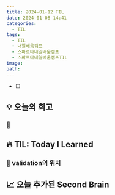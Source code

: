 ```yaml
---
title: 2024-01-12 TIL
date: 2024-01-08 14:41
categories:
  - TIL
tags:
  - TIL
  - 내일배움캠프
  - 스파르타내일배움캠프
  - 스파르타내일배움캠프TIL
image: 
path:
---
```


- [ ] 

## 💡 오늘의 회고
### 👀


## 🔥 TIL: Today I Learned
### 👀 validation의 위치


## 📈 오늘 추가된 Second Brain
